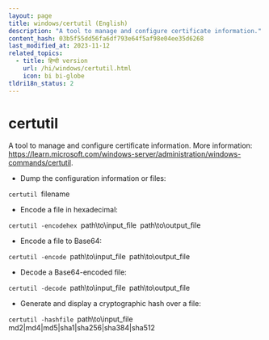 ```yaml
---
layout: page
title: windows/certutil (English)
description: "A tool to manage and configure certificate information."
content_hash: 03b5f55dd56fa6df793e64f5af98e04ee35d6268
last_modified_at: 2023-11-12
related_topics:
  - title: हिन्दी version
    url: /hi/windows/certutil.html
    icon: bi bi-globe
tldri18n_status: 2
---
```

# certutil

A tool to manage and configure certificate information.
More information: <https://learn.microsoft.com/windows-server/administration/windows-commands/certutil>.

- Dump the configuration information or files:

`certutil `<span class="tldr-var badge badge-pill bg-dark-lm bg-white-dm text-white-lm text-dark-dm font-weight-bold">filename</span>

- Encode a file in hexadecimal:

`certutil -encodehex `<span class="tldr-var badge badge-pill bg-dark-lm bg-white-dm text-white-lm text-dark-dm font-weight-bold">path\to\input_file</span>` `<span class="tldr-var badge badge-pill bg-dark-lm bg-white-dm text-white-lm text-dark-dm font-weight-bold">path\to\output_file</span>

- Encode a file to Base64:

`certutil -encode `<span class="tldr-var badge badge-pill bg-dark-lm bg-white-dm text-white-lm text-dark-dm font-weight-bold">path\to\input_file</span>` `<span class="tldr-var badge badge-pill bg-dark-lm bg-white-dm text-white-lm text-dark-dm font-weight-bold">path\to\output_file</span>

- Decode a Base64-encoded file:

`certutil -decode `<span class="tldr-var badge badge-pill bg-dark-lm bg-white-dm text-white-lm text-dark-dm font-weight-bold">path\to\input_file</span>` `<span class="tldr-var badge badge-pill bg-dark-lm bg-white-dm text-white-lm text-dark-dm font-weight-bold">path\to\output_file</span>

- Generate and display a cryptographic hash over a file:

`certutil -hashfile `<span class="tldr-var badge badge-pill bg-dark-lm bg-white-dm text-white-lm text-dark-dm font-weight-bold">path\to\input_file</span>` `<span class="tldr-var badge badge-pill bg-dark-lm bg-white-dm text-white-lm text-dark-dm font-weight-bold">md2|md4|md5|sha1|sha256|sha384|sha512</span>
